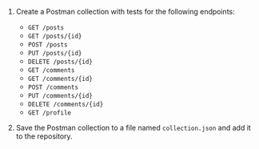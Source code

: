 1. Create a Postman collection with tests for the following endpoints:
    - `GET /posts`
    - `GET /posts/{id}`
    - `POST /posts`
    - `PUT /posts/{id}`
    - `DELETE /posts/{id}`
    - `GET /comments`
    - `GET /comments/{id}`
    - `POST /comments`
    - `PUT /comments/{id}`
    - `DELETE /comments/{id}`
    - `GET /profile`

2. Save the Postman collection to a file named `collection.json` and add it to the repository.